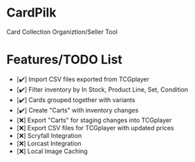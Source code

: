 # CardPilk
 Card Collection Organiztion/Seller Tool

# Features/TODO List

+ [✔️] Import CSV files exported from TCGplayer
+ [✔️] Filter inventory by In Stock, Product Line, Set, Condition
+ [✔️] Cards grouped together with variants
+ [✔️] Create "Carts" with inventory changes
+ [❌] Export "Carts" for staging changes into TCGplayer
+ [❌] Export CSV files for TCGplayer with updated prices
+ [❌] Scryfall Integration
+ [❌] Lorcast Integration
+ [❌] Local Image Caching
